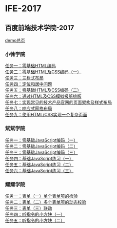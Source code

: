 # IFE-2017
## 百度前端技术学院-2017
[demo总页](https://swallowlong.github.io/IFE-2017/IFE-2017/)
### 小薇学院
[任务一：零基础HTML编码](https://swallowlong.github.io/IFE-2017/IFE-2017/html/task-1.html)</br>
[任务二：零基础HTML及CSS编码（一）](https://swallowlong.github.io/IFE-2017/IFE-2017/html/task-2.html)</br>
[任务三：三栏式布局](https://swallowlong.github.io/IFE-2017/IFE-2017/html/task-3.html)</br>
[任务四：定位和居中问题](https://swallowlong.github.io/IFE-2017/IFE-2017/html/task-4.html)</br>
[任务五：零基础HTML及CSS编码（二）](https://swallowlong.github.io/IFE-2017/IFE-2017/html/task-5.html)</br>
[任务六：通过HTML及CSS模拟报纸排版](https://swallowlong.github.io/IFE-2017/IFE-2017/html/task-6.html)</br>
[任务七：实现常见的技术产品官网的页面架构及样式布局](https://swallowlong.github.io/IFE-2017/IFE-2017/html/task-7.html)</br>
[任务八：响应式网格布局](https://swallowlong.github.io/IFE-2017/IFE-2017/html/task-8.html)</br>
[任务九：使用HTML/CSS实现一个复杂页面](https://swallowlong.github.io/IFE-2017/IFE-2017/html/task-9.html)</br>
### 斌斌学院
[任务一：零基础JavaScript编码（一）](https://swallowlong.github.io/IFE-2017/IFE-2017/html/js-1.html)</br>
[任务二：零基础JavaScript编码（二）](https://swallowlong.github.io/IFE-2017/IFE-2017/html/js-2.html)</br>
[任务三：零基础JavaScript编码（三）](https://swallowlong.github.io/IFE-2017/IFE-2017/html/js-3.html)</br>
[任务四：基础JavaScript练习（一）](https://swallowlong.github.io/IFE-2017/IFE-2017/html/js-4.html)</br>
[任务五：基础JavaScript练习（二）](https://swallowlong.github.io/IFE-2017/IFE-2017/html/js-5.html)</br>
[任务六：基础JavaScript练习（三）](https://swallowlong.github.io/IFE-2017/IFE-2017/html/js-6.html)</br>
### 耀耀学院
[任务一：表单（一）单个表单项的检验](https://swallowlong.github.io/IFE-2017/IFE-2017/html/yy-1.html)</br>
[任务二：表单（二）多个表单项的动态校验](https://swallowlong.github.io/IFE-2017/IFE-2017/html/yy-2.html)</br>
[任务三：表单（三）联动](https://swallowlong.github.io/IFE-2017/IFE-2017/html/yy-3.html)</br>
[任务四：听指令的小方块（一）](https://swallowlong.github.io/IFE-2017/IFE-2017/html/yy-4.html)</br>
[任务五：听指令的小方块（二）](https://swallowlong.github.io/IFE-2017/IFE-2017/html/yy-5.html)</br>
